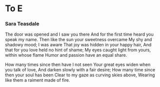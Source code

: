 # To E

### Sara Teasdale

The door was opened and I saw you there
And for the first time heard you speak my name.
Then like the sun your sweetness overcame
My shy and shadowy mood; I was aware
That joy was hidden in your happy hair,
And that for you love held no hint of shame;
My eyes caught light from yours, within whose flame
Humor and passion have an equal share.

How many times since then have I not seen
Your great eyes widen when you talk of love,
And darken slowly with a fair desire;
How many time since then your soul has been
Clear to my gaze as curving skies above,
Wearing like them a raiment made of fire.

